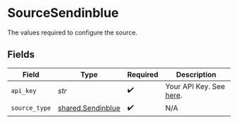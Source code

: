 # SourceSendinblue

The values required to configure the source.


## Fields

| Field                                                                                        | Type                                                                                         | Required                                                                                     | Description                                                                                  |
| -------------------------------------------------------------------------------------------- | -------------------------------------------------------------------------------------------- | -------------------------------------------------------------------------------------------- | -------------------------------------------------------------------------------------------- |
| `api_key`                                                                                    | *str*                                                                                        | :heavy_check_mark:                                                                           | Your API Key. See <a href="https://developers.sendinblue.com/docs/getting-started">here</a>. |
| `source_type`                                                                                | [shared.Sendinblue](../../models/shared/sendinblue.md)                                       | :heavy_check_mark:                                                                           | N/A                                                                                          |